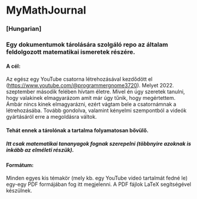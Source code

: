 # MyMathJournal
### [Hungarian]
### Egy dokumentumok tárolására szolgáló repo az általam feldolgozott matematikai ismeretek részére.

#### A cél:
Az egész egy YouTube csatorna létrehozásával kezdődött el (https://www.youtube.com/@programmergnome3720). Melyet 2022. szeptember második felében hívtam életre. Mivel én úgy szeretek tanulni, hogy valakinek elmagyarázom amit már úgy tűnik, hogy megértettem. Ámbár nincs kinek elmagyarázni, ezért vágtam bele a csatornámnak a létrehozásába. Tovább gondolva, valamint kényelmi szempontból a videók gyártásáról erre a megoldásra váltok.

#### Tehát ennek a tárolónak a tartalma folyamatosan bővülő.

##### Itt csak matematikai tananyagok fognak szerepelni (többnyire azoknak is inkább az elméleti részük).

#### Formátum:
Minden egyes kis témakör (mely kb. egy YouTube videó tartalmát fedné le) egy-egy PDF formájában fog itt megjelenni. A PDF fájlok LaTeX segítségével készülnek.
